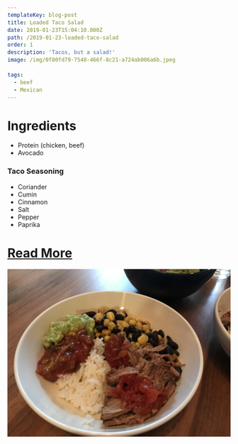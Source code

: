 ```yaml
---
templateKey: blog-post
title: Loaded Taco Salad
date: 2019-01-23T15:04:10.000Z
path: /2019-01-23-loaded-taco-salad
order: 1
description: 'Tacos, but a salad!'
image: /img/0f80fd79-7548-466f-8c21-a724ab006a6b.jpeg

tags:
  - beef
  - Mexican
---
```


# Ingredients

- Protein (chicken, beef)
- Avocado

### Taco Seasoning

- Coriander
- Cumin
- Cinnamon
- Salt
- Pepper
- Paprika

# [Read More](https://thetoastedpinenut.com/loaded-taco-salad/)

![Loaded taco bowl](/img/09269eba-2be0-473f-8fc5-291c7378e1fb.jpeg)
